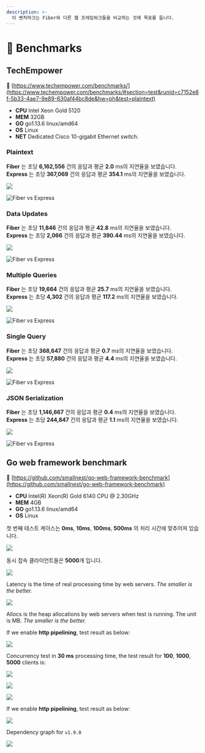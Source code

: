 ```yaml
---
description: >-
  이 벤치마크는 Fiber와 다른 웹 프레임워크들을 비교하는 것에 목표를 둡니다.
---
```


# 🤖 Benchmarks

## TechEmpower

🔗 [https://www.techempower.com/benchmarks/](https://www.techempower.com/benchmarks/#section=test&runid=c7152e8f-5b33-4ae7-9e89-630af44bc8de&hw=ph&test=plaintext)

* **CPU** Intel Xeon Gold 5120
* **MEM** 32GB
* **GO** go1.13.6 linux/amd64
* **OS** Linux
* **NET** Dedicated Cisco 10-gigabit Ethernet switch.

### Plaintext

**Fiber** 는 초당 **6,162,556** 건의 응답과 평균 **2.0** ms의 지연율을 보였습니다.  
**Express** 는 초당 **367,069** 건의 응답과 평균 **354.1** ms의 지연율을 보였습니다.

![](.gitbook/assets/plaintext%20%281%29.png)

![Fiber vs Express](.gitbook/assets/plaintext_express.png)

### Data Updates

**Fiber** 는 초당 **11,846** 건의 응답과 평균 **42.8** ms의 지연율을 보였습니다.  
**Express** 는 초당 **2,066** 건의 응답과 평균 **390.44** ms의 지연율을 보였습니다.

![](.gitbook/assets/data_updates.png)

![Fiber vs Express](.gitbook/assets/data_updates_express%20%281%29.png)

### Multiple Queries

**Fiber** 는 초당 **19,664** 건의 응답과 평균 **25.7** ms의 지연율을 보였습니다.  
**Express** 는 초당 **4,302** 건의 응답과 평균 **117.2** ms의 지연율을 보였습니다.

![](.gitbook/assets/multiple_queries%20%281%29.png)

![Fiber vs Express](.gitbook/assets/multiple_queries_express.png)

### Single Query

**Fiber** 는 초당 **368,647** 건의 응답과 평균 **0.7** ms의 지연율을 보였습니다.  
**Express** 는 초당 **57,880** 건의 응답과 평균 **4.4** ms의 지연율을 보였습니다.

![](.gitbook/assets/single_query%20%282%29.png)

![Fiber vs Express](.gitbook/assets/single_query_express.png)

### JSON Serialization

**Fiber** 는 초당 **1,146,667** 건의 응답과 평균 **0.4** ms의 지연율을 보였습니다.  
**Express** 는 초당 **244,847** 건의 응답과 평균 **1.1** ms의 지연율을 보였습니다.

![](.gitbook/assets/json%20%281%29.png)

![Fiber vs Express](.gitbook/assets/json_express.png)

## Go web framework benchmark

🔗 [https://github.com/smallnest/go-web-framework-benchmark](https://github.com/smallnest/go-web-framework-benchmark)

* **CPU** Intel\(R\) Xeon\(R\) Gold 6140 CPU @ 2.30GHz
* **MEM** 4GB
* **GO** go1.13.6 linux/amd64
* **OS** Linux

첫 번째 테스트 케이스는 **0ms**, **10ms**, **100ms**, **500ms** 의 처리 시간에 맞추어져 있습니다.

![](https://raw.githubusercontent.com/gofiber/docs/master/.gitbook/assets/benchmark.png)

동시 접속 클라이언트들은 **5000**개 입니다.

![](https://raw.githubusercontent.com/gofiber/docs/master/.gitbook/assets/benchmark_latency.png)

Latency is the time of real processing time by web servers. _The smaller is the better._

![](https://raw.githubusercontent.com/gofiber/docs/master/.gitbook/assets/benchmark_alloc.png)

Allocs is the heap allocations by web servers when test is running. The unit is MB. _The smaller is the better._

If we enable **http pipelining**, test result as below:

![](https://raw.githubusercontent.com/gofiber/docs/master/.gitbook/assets/benchmark-pipeline.png)

Concurrency test in **30 ms** processing time, the test result for **100**, **1000**, **5000** clients is:

![](https://raw.githubusercontent.com/gofiber/docs/master/.gitbook/assets/concurrency.png)

![](https://raw.githubusercontent.com/gofiber/docs/master/.gitbook/assets/concurrency_latency.png)

![](https://raw.githubusercontent.com/gofiber/docs/master/.gitbook/assets/concurrency_alloc.png)

If we enable **http pipelining**, test result as below:

![](https://raw.githubusercontent.com/gofiber/docs/master/.gitbook/assets/concurrency-pipeline.png)

Dependency graph for `v1.9.0`

![](.gitbook/assets/graph.svg)

